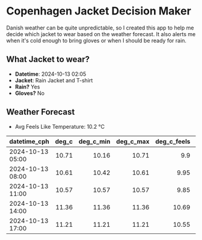 
# Copenhagen Jacket Decision Maker

Danish weather can be quite unpredictable, so I created this app to help me decide which jacket to wear based on the weather forecast. 
It also alerts me when it's cold enough to bring gloves or when I should be ready for rain.

## What Jacket to wear?

- **Datetime**: 2024-10-13 02:05
- **Jacket**: Rain Jacket and T-shirt
- **Rain?** Yes
- **Gloves?** No

## Weather Forecast
- Avg Feels Like Temperature: 10.2 °C

| datetime_cph     |   deg_c |   deg_c_min |   deg_c_max |   deg_c_feels | weather   | wind   | rain   |
|:-----------------|--------:|------------:|------------:|--------------:|:----------|:-------|:-------|
| 2024-10-13 05:00 |   10.71 |       10.16 |       10.71 |          9.9  | Rain      | Medium | Low    |
| 2024-10-13 08:00 |   10.61 |       10.42 |       10.61 |          9.95 | Rain      | Medium | Medium |
| 2024-10-13 11:00 |   10.57 |       10.57 |       10.57 |          9.85 | Rain      | Low    | Low    |
| 2024-10-13 14:00 |   11.36 |       11.36 |       11.36 |         10.69 | Rain      | Low    | Low    |
| 2024-10-13 17:00 |   11.21 |       11.21 |       11.21 |         10.55 | Rain      | Low    | Low    |
        